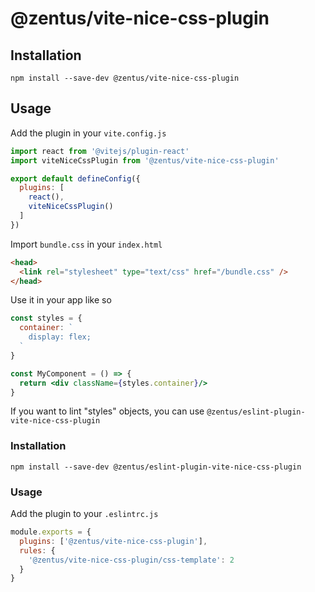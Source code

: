 # @zentus/vite-nice-css-plugin

## Installation

`npm install --save-dev @zentus/vite-nice-css-plugin`

## Usage

Add the plugin in your `vite.config.js`

```js
import react from '@vitejs/plugin-react'
import viteNiceCssPlugin from '@zentus/vite-nice-css-plugin'

export default defineConfig({
  plugins: [
    react(),
    viteNiceCssPlugin()
  ]
})
```

Import `bundle.css` in your `index.html`

```html
<head>
  <link rel="stylesheet" type="text/css" href="/bundle.css" />
</head>
```

Use it in your app like so

```jsx
const styles = {
  container: `
    display: flex;
  `
}

const MyComponent = () => {
  return <div className={styles.container}/>
}
```

If you want to lint "styles" objects, you can use `@zentus/eslint-plugin-vite-nice-css-plugin`

### Installation

`npm install --save-dev @zentus/eslint-plugin-vite-nice-css-plugin`

### Usage

Add the plugin to your `.eslintrc.js`

```js
module.exports = {
  plugins: ['@zentus/vite-nice-css-plugin'],
  rules: {
    '@zentus/vite-nice-css-plugin/css-template': 2
  }
}
```